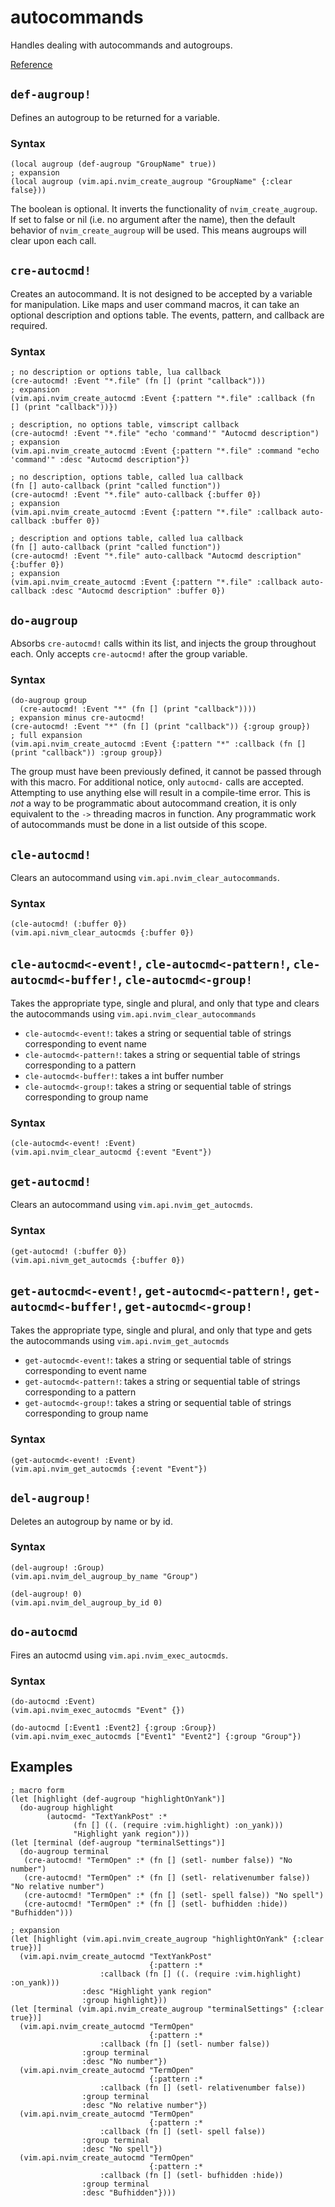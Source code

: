 # autocommands
Handles dealing with autocommands and autogroups.


[Reference](../reference/fnl/nvim-anisole-macros/autocmds.md)

## `def-augroup!`
Defines an autogroup to be returned for a variable.

### Syntax
```fennel
(local augroup (def-augroup "GroupName" true))
; expansion
(local augroup (vim.api.nvim_create_augroup "GroupName" {:clear false}))
```
The boolean is optional. It inverts the functionality of `nvim_create_augroup`. If set to false or nil (i.e. no argument after the name), then the default behavior of `nvim_create_augroup` will be used. This means augroups will clear upon each call.

## `cre-autocmd!`
Creates an autocommand. It is not designed to be accepted by a variable for manipulation. Like maps and user command macros, it can take an optional description and options table. The events, pattern, and callback are required.

### Syntax
```fennel
; no description or options table, lua callback
(cre-autocmd! :Event "*.file" (fn [] (print "callback")))
; expansion
(vim.api.nvim_create_autocmd :Event {:pattern "*.file" :callback (fn [] (print "callback"))})

; description, no options table, vimscript callback
(cre-autocmd! :Event "*.file" "echo 'command'" "Autocmd description")
; expansion
(vim.api.nvim_create_autocmd :Event {:pattern "*.file" :command "echo 'command'" :desc "Autocmd description"})

; no description, options table, called lua callback
(fn [] auto-callback (print "called function"))
(cre-autocmd! :Event "*.file" auto-callback {:buffer 0})
; expansion
(vim.api.nvim_create_autocmd :Event {:pattern "*.file" :callback auto-callback :buffer 0})

; description and options table, called lua callback
(fn [] auto-callback (print "called function"))
(cre-autocmd! :Event "*.file" auto-callback "Autocmd description" {:buffer 0})
; expansion
(vim.api.nvim_create_autocmd :Event {:pattern "*.file" :callback auto-callback :desc "Autocmd description" :buffer 0})
```

## `do-augroup`
Absorbs `cre-autocmd!` calls within its list, and injects the group throughout each. Only accepts `cre-autocmd!` after the group variable.

### Syntax
```fennel
(do-augroup group
  (cre-autocmd! :Event "*" (fn [] (print "callback"))))
; expansion minus cre-autocmd!
(cre-autocmd! :Event "*" (fn [] (print "callback")) {:group group})
; full expansion
(vim.api.nvim_create_autocmd :Event {:pattern "*" :callback (fn [] (print "callback")) :group group})
```

The group must have been previously defined, it cannot be passed through with this macro. For additional notice, only `autocmd-` calls are accepted. Attempting to use anything else will result in a compile-time error. This is *not* a way to be programmatic about autocommand creation, it is only equivalent to the `->` threading macros in function. Any programmatic work of autocommands must be done in a list outside of this scope.

## `cle-autocmd!`
Clears an autocommand using `vim.api.nvim_clear_autocommands`.

### Syntax
```fennel
(cle-autocmd! (:buffer 0})
(vim.api.nivm_clear_autocmds {:buffer 0})
```

## `cle-autocmd<-event!`, `cle-autocmd<-pattern!`, `cle-autocmd<-buffer!`, `cle-autocmd<-group!`
Takes the appropriate type, single and plural, and only that type and clears the autocommands using `vim.api.nvim_clear_autocommands`

- `cle-autocmd<-event!`: takes a string or sequential table of strings corresponding to event name
- `cle-autocmd<-pattern!`: takes a string or sequential table of strings corresponding to a pattern
- `cle-autocmd<-buffer!`: takes a int buffer number
- `cle-autocmd<-group!`: takes a string or sequential table of strings corresponding to group name

### Syntax
```fennel
(cle-autocmd<-event! :Event)
(vim.api.nvim_clear_autocmd {:event "Event"})
```

## `get-autocmd!`
Clears an autocommand using `vim.api.nvim_get_autocmds`.

### Syntax
```fennel
(get-autocmd! (:buffer 0})
(vim.api.nivm_get_autocmds {:buffer 0})
```

## `get-autocmd<-event!`, `get-autocmd<-pattern!`, `get-autocmd<-buffer!`, `get-autocmd<-group!`
Takes the appropriate type, single and plural, and only that type and gets the autocommands using `vim.api.nvim_get_autocmds`

- `get-autocmd<-event!`: takes a string or sequential table of strings corresponding to event name
- `get-autocmd<-pattern!`: takes a string or sequential table of strings corresponding to a pattern
- `get-autocmd<-group!`: takes a string or sequential table of strings corresponding to group name

### Syntax
```fennel
(get-autocmd<-event! :Event)
(vim.api.nvim_get_autocmds {:event "Event"})
```

## `del-augroup!`
Deletes an autogroup by name or by id.

### Syntax
```fennel
(del-augroup! :Group)
(vim.api.nvim_del_augroup_by_name "Group")

(del-augroup! 0)
(vim.api.nvim_del_augroup_by_id 0)
```

## `do-autocmd`
Fires an autocmd using `vim.api.nvim_exec_autocmds`.

### Syntax
```fennel
(do-autocmd :Event)
(vim.api.nvim_exec_autocmds "Event" {})

(do-autocmd [:Event1 :Event2] {:group :Group})
(vim.api.nvim_exec_autocmds ["Event1" "Event2"] {:group "Group"})
```

## Examples
```fennel
; macro form
(let [highlight (def-augroup "highlightOnYank")]
  (do-augroup highlight
        (autocmd- "TextYankPost" :* 
              (fn [] ((. (require :vim.highlight) :on_yank)))
              "Highlight yank region")))
(let [terminal (def-augroup "terminalSettings")]
  (do-augroup terminal
   (cre-autocmd! "TermOpen" :* (fn [] (setl- number false)) "No number")
   (cre-autocmd! "TermOpen" :* (fn [] (setl- relativenumber false)) "No relative number")
   (cre-autocmd! "TermOpen" :* (fn [] (setl- spell false)) "No spell")
   (cre-autocmd! "TermOpen" :* (fn [] (setl- bufhidden :hide)) "Bufhidden")))

; expansion
(let [highlight (vim.api.nvim_create_augroup "highlightOnYank" {:clear true})]
  (vim.api.nvim_create_autocmd "TextYankPost"
                               {:pattern :*
			        :callback (fn [] ((. (require :vim.highlight) :on_yank)))
				:desc "Highlight yank region"
				:group highlight}))
(let [terminal (vim.api.nvim_create_augroup "terminalSettings" {:clear true})]
  (vim.api.nvim_create_autocmd "TermOpen" 
                               {:pattern :* 
			        :callback (fn [] (setl- number false))
				:group terminal
				:desc "No number"})
  (vim.api.nvim_create_autocmd "TermOpen" 
                               {:pattern :* 
			        :callback (fn [] (setl- relativenumber false)) 
				:group terminal
				:desc "No relative number"})
  (vim.api.nvim_create_autocmd "TermOpen" 
                               {:pattern :* 
			        :callback (fn [] (setl- spell false)) 
				:group terminal
				:desc "No spell"})
  (vim.api.nvim_create_autocmd "TermOpen" 
                               {:pattern :* 
			        :callback (fn [] (setl- bufhidden :hide)) 
				:group terminal
				:desc "Bufhidden"})))
```
